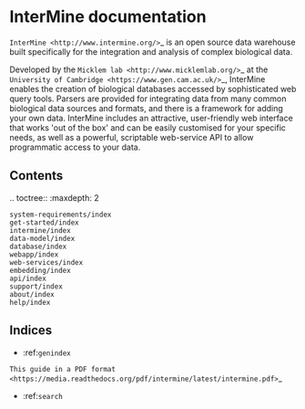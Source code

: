 InterMine documentation
================================

`InterMine <http://www.intermine.org/>`_ is an open source data warehouse built specifically for the integration and analysis of complex biological data.

Developed by the `Micklem lab <http://www.micklemlab.org/>`_ at the `University of Cambridge <https://www.gen.cam.ac.uk/>`_, InterMine enables the creation of biological databases accessed by sophisticated web query tools. Parsers are provided for integrating data from many common biological data sources and formats, and there is a framework for adding your own data. InterMine includes an attractive, user-friendly web interface that works 'out of the box' and can be easily customised for your specific needs, as well as a powerful, scriptable web-service API to allow programmatic access to your data.


Contents
--------

.. toctree::
    :maxdepth: 2

    system-requirements/index
    get-started/index
    intermine/index
    data-model/index
    database/index
    webapp/index
    web-services/index
    embedding/index
    api/index
    support/index
    about/index
    help/index

Indices
----------------------------------
 
* :ref:`genindex`

`This guide in a PDF format <https://media.readthedocs.org/pdf/intermine/latest/intermine.pdf>`_

* :ref:`search`